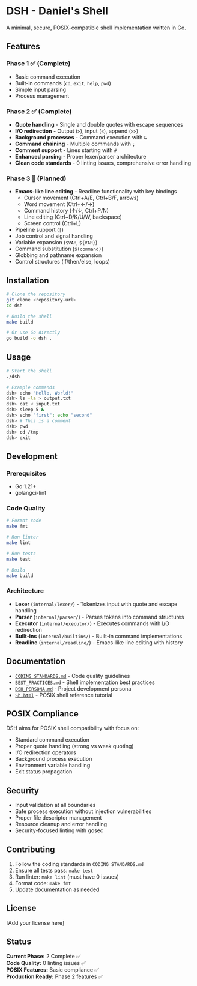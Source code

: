 # DSH - Daniel's Shell

A minimal, secure, POSIX-compatible shell implementation written in Go.

## Features

### Phase 1 ✅ (Complete)
- Basic command execution
- Built-in commands (`cd`, `exit`, `help`, `pwd`)
- Simple input parsing
- Process management

### Phase 2 ✅ (Complete)
- **Quote handling** - Single and double quotes with escape sequences
- **I/O redirection** - Output (`>`), input (`<`), append (`>>`)
- **Background processes** - Command execution with `&`
- **Command chaining** - Multiple commands with `;`
- **Comment support** - Lines starting with `#`
- **Enhanced parsing** - Proper lexer/parser architecture
- **Clean code standards** - 0 linting issues, comprehensive error handling

### Phase 3 🚧 (Planned)
- **Emacs-like line editing** - Readline functionality with key bindings
  - Cursor movement (Ctrl+A/E, Ctrl+B/F, arrows)
  - Word movement (Ctrl+←/→)  
  - Command history (↑/↓, Ctrl+P/N)
  - Line editing (Ctrl+D/K/U/W, backspace)
  - Screen control (Ctrl+L)
- Pipeline support (`|`)
- Job control and signal handling
- Variable expansion (`$VAR`, `${VAR}`)
- Command substitution (`$(command)`)
- Globbing and pathname expansion
- Control structures (if/then/else, loops)

## Installation

```bash
# Clone the repository
git clone <repository-url>
cd dsh

# Build the shell
make build

# Or use Go directly
go build -o dsh .
```

## Usage

```bash
# Start the shell
./dsh

# Example commands
dsh> echo "Hello, World!"
dsh> ls -la > output.txt
dsh> cat < input.txt
dsh> sleep 5 &
dsh> echo "first"; echo "second"
dsh> # This is a comment
dsh> pwd
dsh> cd /tmp
dsh> exit
```

## Development

### Prerequisites
- Go 1.21+
- golangci-lint

### Code Quality
```bash
# Format code
make fmt

# Run linter
make lint

# Run tests
make test

# Build
make build
```

### Architecture
- **Lexer** (`internal/lexer/`) - Tokenizes input with quote and escape handling
- **Parser** (`internal/parser/`) - Parses tokens into command structures  
- **Executor** (`internal/executor/`) - Executes commands with I/O redirection
- **Built-ins** (`internal/builtins/`) - Built-in command implementations
- **Readline** (`internal/readline/`) - Emacs-like line editing with history

## Documentation

- [`CODING_STANDARDS.md`](CODING_STANDARDS.md) - Code quality guidelines
- [`BEST_PRACTICES.md`](BEST_PRACTICES.md) - Shell implementation best practices
- [`DSH_PERSONA.md`](DSH_PERSONA.md) - Project development persona
- [`Sh.html`](Sh.html) - POSIX shell reference tutorial

## POSIX Compliance

DSH aims for POSIX shell compatibility with focus on:
- Standard command execution
- Proper quote handling (strong vs weak quoting)
- I/O redirection operators
- Background process execution
- Environment variable handling
- Exit status propagation

## Security

- Input validation at all boundaries
- Safe process execution without injection vulnerabilities
- Proper file descriptor management
- Resource cleanup and error handling
- Security-focused linting with gosec

## Contributing

1. Follow the coding standards in `CODING_STANDARDS.md`
2. Ensure all tests pass: `make test`
3. Run linter: `make lint` (must have 0 issues)
4. Format code: `make fmt`
5. Update documentation as needed

## License

[Add your license here]

## Status

**Current Phase:** 2 Complete ✅  
**Code Quality:** 0 linting issues ✅  
**POSIX Features:** Basic compliance ✅  
**Production Ready:** Phase 2 features ✅
